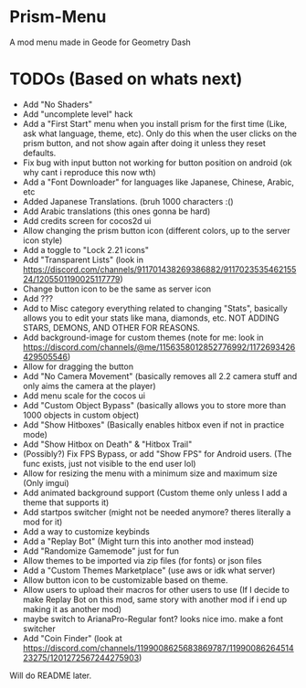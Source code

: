 # Prism-Menu
A mod menu made in Geode for Geometry Dash

# TODOs (Based on whats next)
- Add "No Shaders"
- Add "uncomplete level" hack
- Add a "First Start" menu when you install prism for the first time (Like, ask what language, theme, etc). Only do this when the user clicks on the prism button, and not show again after doing it unless they reset defaults.
- Fix bug with input button not working for button position on android (ok why cant i reproduce this now wth)
- Add a "Font Downloader" for languages like Japanese, Chinese, Arabic, etc
- Added Japanese Translations. (bruh 1000 characters :()
- Add Arabic translations (this ones gonna be hard)
- Add credits screen for cocos2d ui
- Allow changing the prism button icon (different colors, up to the server icon style)
- Add a toggle to "Lock 2.21 icons"
- Add "Transparent Lists" (look in https://discord.com/channels/911701438269386882/911702353546215524/1205501190025117779)
- Change button icon to be the same as server icon
- Add ???
- Add to Misc category everything related to changing "Stats", basically allows you to edit your stats like mana, diamonds, etc. NOT ADDING STARS, DEMONS, AND OTHER FOR REASONS.
- Add background-image for custom themes (note for me: look in https://discord.com/channels/@me/1156358012852776992/1172693426429505546)
- Allow for dragging the button
- Add "No Camera Movement" (basically removes all 2.2 camera stuff and only aims the camera at the player)
- Add menu scale for the cocos ui
- Add "Custom Object Bypass" (basically allows you to store more than 1000 objects in custom object)
- Add "Show Hitboxes" (Basically enables hitbox even if not in practice mode)
- Add "Show Hitbox on Death" & "Hitbox Trail"
- (Possibly?) Fix FPS Bypass, or add "Show FPS" for Android users. (The func exists, just not visible to the end user lol)
- Allow for resizing the menu with a minimum size and maximum size (Only imgui)
- Add animated background support (Custom theme only unless I add a theme that supports it)
- Add startpos switcher (might not be needed anymore? theres literally a mod for it)
- Add a way to customize keybinds
- Add a "Replay Bot" (Might turn this into another mod instead)
- Add "Randomize Gamemode" just for fun
- Allow themes to be imported via zip files (for fonts) or json files
- Add a "Custom Themes Marketplace" (use aws or idk what server)
- Allow button icon to be customizable based on theme.
- Allow users to upload their macros for other users to use (If I decide to make Replay Bot on this mod, same story with another mod if i end up making it as another mod)
- maybe switch to ArianaPro-Regular font? looks nice imo. make a font switcher
- Add "Coin Finder" (look at https://discord.com/channels/1199008625683869787/1199008626451423275/1201272567244275903)


Will do README later.
